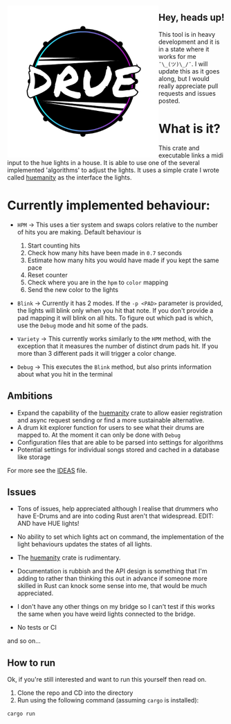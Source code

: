 <p align="center"><img align="left" src="meta/logo.png" width="350px"></p>

## Hey, heads up!

This tool is in heavy development and it is in a state where it works for me
`¯\_(ツ)\_/¯`. I will update this as it goes along, but I would really appreciate
pull requests and issues posted.

# What is it?

This crate and executable links a midi input to the hue lights in a house. It
is able to use one of the several implemented 'algorithms' to adjust the lights.
It uses a simple crate I wrote called
[huemanity](https://github.com/finnkauski/huemanity) as the interface the
lights.

# Currently implemented behaviour:

- `HPM` -> This uses a tier system and swaps colors relative to the number of
  hits you are making. Default behaviour is

  1. Start counting hits
  1. Check how many hits have been made in `0.7` seconds
  1. Estimate how many hits you would have made if you kept the same pace
  1. Reset counter
  1. Check where you are in the `hpm` to `color` mapping
  1. Send the new color to the lights

- `Blink` -> Currently it has 2 modes. If the `-p <PAD>` parameter is provided,
  the lights will blink only when you hit that note. If you don't provide a pad
  mapping it will blink on all hits. To figure out which pad is which, use the
  `Debug` mode and hit some of the pads.

- `Variety` -> This currently works similarly to the `HPM` method, with the
  exception that it measures the number of distinct drum pads hit. If you more
  than 3 different pads it will trigger a color change.

- `Debug` -> This executes the `Blink` method, but also prints information about
  what you hit in the terminal

## Ambitions

- Expand the capability of the
  [huemanity](https://github.com/finnkauski/huemanity) crate to allow easier
  registration and async request sending or find a more sustainable alternative.
- A drum kit explorer function for users to see what their drums are mapped to.
  At the moment it can only be done with `Debug`
- Configuration files that are able to be parsed into settings for algorithms
- Potential settings for individual songs stored and cached in a database like
  storage

For more see the [IDEAS](IDEAS.org) file.

## Issues

- Tons of issues, help appreciated although I realise that drummers who have
  E-Drums and are into coding Rust aren't that widespread. EDIT: AND have HUE
  lights!

- No ability to set which lights act on command, the implementation of the light
  behaviours updates the states of all lights.

- The [huemanity](https://github.com/finnkauski/huemanity) crate is rudimentary.

- Documentation is rubbish and the API design is something that I'm adding to
  rather than thinking this out in advance if someone more skilled in Rust can
  knock some sense into me, that would be much appreciated.

- I don't have any other things on my bridge so I can't test if this works the
  same when you have weird lights connected to the bridge.

- No tests or CI

and so on...

## How to run

Ok, if you're still interested and want to run this yourself then read on.

1. Clone the repo and CD into the directory
2. Run using the following command (assuming `cargo` is installed):

```sh
cargo run
```
